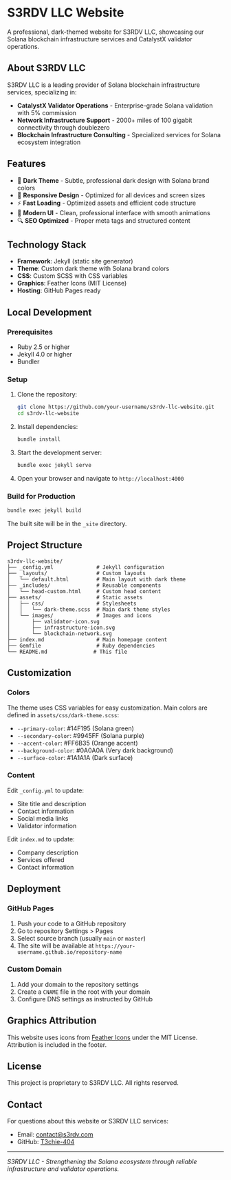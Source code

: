 # S3RDV LLC Website

A professional, dark-themed website for S3RDV LLC, showcasing our Solana blockchain infrastructure services and CatalystX validator operations.

## About S3RDV LLC

S3RDV LLC is a leading provider of Solana blockchain infrastructure services, specializing in:

- **CatalystX Validator Operations** - Enterprise-grade Solana validation with 5% commission
- **Network Infrastructure Support** - 2000+ miles of 100 gigabit connectivity through doublezero
- **Blockchain Infrastructure Consulting** - Specialized services for Solana ecosystem integration

## Features

- 🌙 **Dark Theme** - Subtle, professional dark design with Solana brand colors
- 📱 **Responsive Design** - Optimized for all devices and screen sizes
- ⚡ **Fast Loading** - Optimized assets and efficient code structure
- 🎨 **Modern UI** - Clean, professional interface with smooth animations
- 🔍 **SEO Optimized** - Proper meta tags and structured content

## Technology Stack

- **Framework**: Jekyll (static site generator)
- **Theme**: Custom dark theme with Solana brand colors
- **CSS**: Custom SCSS with CSS variables
- **Graphics**: Feather Icons (MIT License)
- **Hosting**: GitHub Pages ready

## Local Development

### Prerequisites

- Ruby 2.5 or higher
- Jekyll 4.0 or higher
- Bundler

### Setup

1. Clone the repository:
   ```bash
   git clone https://github.com/your-username/s3rdv-llc-website.git
   cd s3rdv-llc-website
   ```

2. Install dependencies:
   ```bash
   bundle install
   ```

3. Start the development server:
   ```bash
   bundle exec jekyll serve
   ```

4. Open your browser and navigate to `http://localhost:4000`

### Build for Production

```bash
bundle exec jekyll build
```

The built site will be in the `_site` directory.

## Project Structure

```
s3rdv-llc-website/
├── _config.yml              # Jekyll configuration
├── _layouts/                # Custom layouts
│   └── default.html         # Main layout with dark theme
├── _includes/               # Reusable components
│   └── head-custom.html     # Custom head content
├── assets/                  # Static assets
│   ├── css/                 # Stylesheets
│   │   └── dark-theme.scss  # Main dark theme styles
│   └── images/              # Images and icons
│       ├── validator-icon.svg
│       ├── infrastructure-icon.svg
│       └── blockchain-network.svg
├── index.md                 # Main homepage content
├── Gemfile                  # Ruby dependencies
└── README.md               # This file
```

## Customization

### Colors

The theme uses CSS variables for easy customization. Main colors are defined in `assets/css/dark-theme.scss`:

- `--primary-color`: #14F195 (Solana green)
- `--secondary-color`: #9945FF (Solana purple)
- `--accent-color`: #FF6B35 (Orange accent)
- `--background-color`: #0A0A0A (Very dark background)
- `--surface-color`: #1A1A1A (Dark surface)

### Content

Edit `_config.yml` to update:
- Site title and description
- Contact information
- Social media links
- Validator information

Edit `index.md` to update:
- Company description
- Services offered
- Contact information

## Deployment

### GitHub Pages

1. Push your code to a GitHub repository
2. Go to repository Settings > Pages
3. Select source branch (usually `main` or `master`)
4. The site will be available at `https://your-username.github.io/repository-name`

### Custom Domain

1. Add your domain to the repository settings
2. Create a `CNAME` file in the root with your domain
3. Configure DNS settings as instructed by GitHub

## Graphics Attribution

This website uses icons from [Feather Icons](https://feathericons.com/) under the MIT License. Attribution is included in the footer.

## License

This project is proprietary to S3RDV LLC. All rights reserved.

## Contact

For questions about this website or S3RDV LLC services:

- Email: contact@s3rdv.com
- GitHub: [T3chie-404](https://github.com/T3chie-404)

---

*S3RDV LLC - Strengthening the Solana ecosystem through reliable infrastructure and validator operations.* 